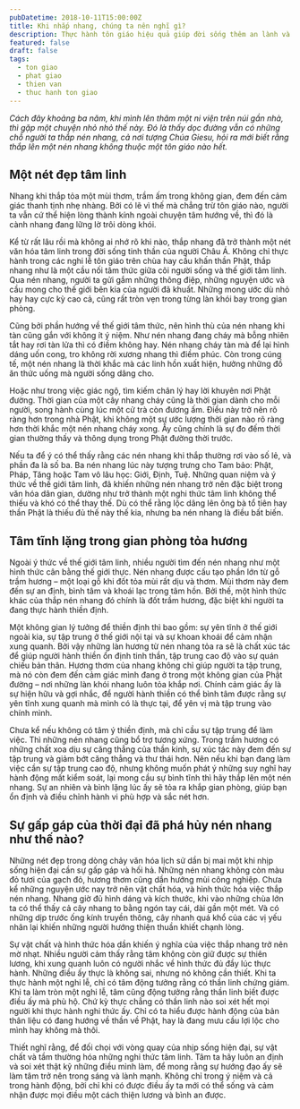 ```yaml
---
pubDatetime: 2018-10-11T15:00:00Z
title: Khi nhắp nhang, chúng ta nên nghĩ gì?
description: Thực hành tôn giáo hiệu quả giúp đời sống thêm an lành và hạnh phúc, giác ngộ nhiều điều hữu ích để đem lại năng lượng tích cực cho bản thân, và giá trị đẹp cho cộng đồng.
featured: false
draft: false
tags:
  - ton giao
  - phat giao
  - thien van
  - thuc hanh ton giao
---
```


_Cách đây khoảng ba năm, khi mình lên thăm một ni viện trên núi gần nhà, thì gặp một chuyện nhỏ nhỏ thế này. Đó là thấy dọc đường vẫn có những chỗ người ta thắp nén nhang, cả nơi tượng Chúa Giesu, hỏi ra mới biết rằng thắp lên một nén nhang không thuộc một tôn giáo nào hết._

## Một nét đẹp tâm linh

Nhang khi thắp tỏa một mùi thơm, trầm ấm trong không gian, đem đến cảm giác thanh tịnh nhẹ nhàng. Bởi có lẽ vì thế mà chẳng trừ tôn giáo nào, người ta vẫn cứ thể hiện lòng thành kính ngoài chuyện tâm hướng về, thì đó là cành nhang đang lững lờ trôi dòng khói.

Kể từ rất lâu rồi mà không ai nhớ rõ khi nào, thắp nhang đã trở thành một nét văn hóa tâm linh trong đời sống tinh thần của người Châu Á. Không chỉ thực hành trong các nghi lễ tôn giáo trên chùa hay cầu khấn thần Phật, thắp nhang như là một cầu nối tâm thức giữa cõi người sống và thế giới tâm linh. Qua nén nhang, người ta gửi gắm những thông điệp, những nguyện ước và cầu mong cho thế giới bên kia của người đã khuất. Những mong ước dù nhỏ hay hay cực kỳ cao cả, cũng rất tròn vẹn trong từng làn khói bay trong gian phòng.

Cũng bởi phần hướng về thế giới tâm thức, nên hình thù của nén nhang khi tàn cũng gắn với không ít ý niệm. Như nén nhang đang cháy mà bỗng nhiên tắt hay rơi tàn lửa thì có điềm không hay. Nén nhang cháy tàn mà để lại hình dáng uốn cong, tro không rời xương nhang thì điềm phúc. Còn trong cúng tế, một nén nhang là thời khắc mà các linh hồn xuất hiện, hưởng những đồ ăn thức uống mà người sống dâng cho.

Hoặc như trong việc giác ngộ, tìm kiếm chân lý hay lời khuyên nơi Phật đường. Thời gian của một cây nhang cháy cũng là thời gian dành cho mỗi người, song hành cùng lúc một cử trà còn đương ấm. Điều này trở nên rõ ràng hơn trong nhà Phật, khi không một sự ước lượng thời gian nào rõ ràng hơn thời khắc một nén nhang cháy xong. Ấy cũng chính là sự đo đếm thời gian thường thấy và thông dụng trong Phật đường thời trước.

Nếu ta để ý có thể thấy rằng các nén nhang khi thắp thường rơi vào số lẻ, và phần đa là số ba. Ba nén nhang lúc này tượng trưng cho Tam bảo: Phật, Pháp, Tăng hoặc Tam vô lâu học: Giới, Định, Tuệ. Những quan niệm và ý thức về thế giới tâm linh, đã khiến những nén nhang trở nên đặc biệt trong văn hóa dân gian, dường như trở thành một nghi thức tâm linh không thể thiếu và khó có thể thay thế. Dù có thể rằng lộc dâng lên ông bà tổ tiên hay thần Phật là thiếu đủ thế này thế kia, nhưng ba nén nhang là điều bất biến.

## Tâm tĩnh lặng trong gian phòng tỏa hương

Ngoài ý thức về thế giới tâm linh, nhiều người tìm đến nén nhang như một hình thức cân bằng thế giới thực. Nén nhang được cấu tạo phần lớn từ gỗ trầm hương – một loại gỗ khi đốt tỏa mùi rất dịu và thơm. Mùi thơm này đem đến sự an định, bình tâm và khoái lạc trong tâm hồn. Bởi thế, một hình thức khác của thắp nén nhang đó chính là đốt trầm hương, đặc biệt khi người ta đang thực hành thiền định.

Một không gian lý tưởng để thiền định thì bao gồm: sự yên tĩnh ở thế giới ngoài kia, sự tập trung ở thế giới nội tại và sự khoan khoái để cảm nhận xung quanh. Bởi vậy những làn hương từ nén nhang tỏa ra sẽ là chất xúc tác để giúp người hành thiền ổn định tinh thần, tập trung cao độ vào sự quán chiếu bản thân. Hương thơm của nhang không chỉ giúp người ta tập trung, mà nó còn đem đến cảm giác mình đang ở trong một không gian của Phật đường – nơi những làn khói nhang luôn tỏa khắp nơi. Chính cảm giác ấy là sự hiện hữu và gợi nhắc, để người hành thiền có thể bình tâm được rằng sự yên tĩnh xung quanh mà mình có là thực tại, để yên vị mà tập trung vào chính mình.

Chưa kể nếu không có tâm ý thiền định, mà chỉ cầu sự tập trung để làm việc. Thì những nén nhang cũng bổ trợ tương xứng. Trong trầm hương có những chất xoa dịu sự căng thẳng của thần kinh, sự xúc tác này đem đến sự tập trung và giảm bớt căng thẳng và thư thái hơn. Nên nếu khi bạn đang làm việc cần sự tập trung cao độ, nhưng không muốn phát ý những suy nghĩ hay hành động mất kiểm soát, lại mong cầu sự bình tĩnh thì hãy thắp lên một nén nhang. Sự an nhiên và bình lặng lúc ấy sẽ tỏa ra khắp gian phòng, giúp bạn ổn định và điều chỉnh hành vi phù hợp và sắc nét hơn.

## Sự gấp gáp của thời đại đã phá hủy nén nhang như thế nào?

Những nét đẹp trong dòng chảy văn hóa lịch sử dần bị mai một khi nhịp sống hiện đại cần sự gấp gáp và hối hả. Những nén nhang không còn màu đỏ tươi của gạch đỏ, hương thơm cũng dần hướng mùi công nghiệp. Chưa kể những nguyện ước nay trở nên vật chất hóa, và hình thức hóa việc thắp nén nhang. Nhang giờ đủ hình dáng và kích thước, khi vào những chùa lớn ta có thể thấy cả cây nhang to bằng ngón tay cái, dài gần một mét. Và có những dịp trước ống kính truyền thông, cây nhanh quá khổ của các vị yếu nhân lại khiến những người hướng thiện thuần khiết chạnh lòng.

Sự vật chất và hình thức hóa dần khiến ý nghĩa của việc thắp nhang trở nên mờ nhạt. Nhiều người cảm thấy rằng tâm không còn giữ được sự thiên lương, khi xung quanh luôn có người nhắc về hình thức đủ đầy lúc thực hành. Những điều ấy thực là không sai, nhưng nó không cần thiết. Khi ta thực hành một nghi lễ, chỉ có tâm động tưởng rằng có thần linh chứng giám. Khi ta làm tròn một nghi lễ, tâm cũng động tưởng rằng thần linh biết được điều ấy mà phù hộ. Chứ kỳ thực chẳng có thần linh nào soi xét hết mọi người khi thực hành nghi thức ấy. Chỉ có ta hiểu được hành động của bản thân liệu có đang hướng về thần về Phật, hay là đang mưu cầu lợi lộc cho mình hay không mà thôi.

Thiết nghĩ rằng, để đối chọi với vòng quay của nhịp sống hiện đại, sự vật chất và tầm thường hóa những nghi thức tâm linh. Tâm ta hãy luôn an định và soi xét thật kỹ những điều mình làm, để mong rằng sự hướng đạo ấy sẽ làm tâm trở nên trong sáng và lành mạnh. Không chỉ trong ý niệm và cả trong hành động, bởi chỉ khi có được điều ấy ta mới có thể sống và cảm nhận được mọi điều một cách thiện lương và bình an được.
